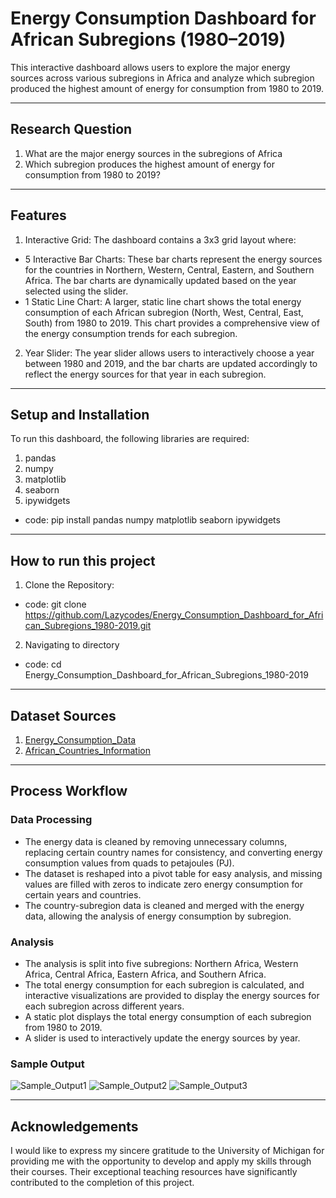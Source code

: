 # Energy Consumption Dashboard for African Subregions (1980–2019)

This interactive dashboard allows users to explore the major energy sources across various subregions in Africa and analyze which subregion produced the highest amount of energy for consumption from 1980 to 2019.

---

## Research Question

1. What are the major energy sources in the subregions of Africa
2. Which subregion produces the highest amount of energy for consumption from 1980 to 2019?

---

## Features

1. Interactive Grid: The dashboard contains a 3x3 grid layout where:
- 5 Interactive Bar Charts: These bar charts represent the energy sources for the countries in Northern, Western, Central, Eastern, and Southern Africa. The bar charts are dynamically updated based on the year selected using the slider.
- 1 Static Line Chart: A larger, static line chart shows the total energy consumption of each African subregion (North, West, Central, East, South) from 1980 to 2019. This chart provides a comprehensive view of the energy consumption trends for each subregion.
2. Year Slider: The year slider allows users to interactively choose a year between 1980 and 2019, and the bar charts are updated accordingly to reflect the energy sources for that year in each subregion.

---

## Setup and Installation

To run this dashboard, the following libraries are required:
  1. pandas
  2. numpy
  3. matplotlib
  4. seaborn
  5. ipywidgets
- code: pip install pandas numpy matplotlib seaborn ipywidgets

---

## How to run this project

1. Clone the Repository:
- code: git clone https://github.com/Lazycodes/Energy_Consumption_Dashboard_for_African_Subregions_1980-2019.git
2. Navigating to directory
- code: cd Energy_Consumption_Dashboard_for_African_Subregions_1980-2019

---

## Dataset Sources

1. <a href="https://github.com/Lazycodes/Energy_Consumption_Dashboard_for_African_Subregions_1980-2019/blob/main/energy.csv">Energy_Consumption_Data</a>
2. <a href="https://www.worldometers.info/geography/how-many-countries-in-africa/">African_Countries_Information</a>

---

## Process Workflow

### Data Processing

- The energy data is cleaned by removing unnecessary columns, replacing certain country names for consistency, and converting energy consumption values from quads to petajoules (PJ).
- The dataset is reshaped into a pivot table for easy analysis, and missing values are filled with zeros to indicate zero energy consumption for certain years and countries.
- The country-subregion data is cleaned and merged with the energy data, allowing the analysis of energy consumption by subregion.

### Analysis

- The analysis is split into five subregions: Northern Africa, Western Africa, Central Africa, Eastern Africa, and Southern Africa.
- The total energy consumption for each subregion is calculated, and interactive visualizations are provided to display the energy sources for each subregion across different years.
- A static plot displays the total energy consumption of each subregion from 1980 to 2019.
- A slider is used to interactively update the energy sources by year.

### Sample Output
![Sample_Output1](https://github.com/Lazycodes/Energy_Consumption_Dashboard_for_African_Subregions_1980-2019/blob/main/Screenshot%202024-11-22%20at%2022.07.53.png)
![Sample_Output2](https://github.com/Lazycodes/Energy_Consumption_Dashboard_for_African_Subregions_1980-2019/blob/main/Screenshot%202024-11-22%20at%2022.05.44.png)
![Sample_Output3](https://github.com/Lazycodes/Energy_Consumption_Dashboard_for_African_Subregions_1980-2019/blob/main/Screenshot%202024-11-22%20at%2022.04.51.png)

---

## Acknowledgements
I would like to express my sincere gratitude to the University of Michigan for providing me with the opportunity to develop and apply my skills through their courses. Their exceptional teaching resources have significantly contributed to the completion of this project.
